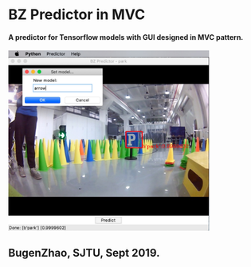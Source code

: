# BZ Predictor in MVC
#### A predictor for Tensorflow models with GUI designed in MVC pattern.
<img src="./images/screenshot.jpg" width="80%" alt="on macOS">

## BugenZhao, SJTU, Sept 2019.
